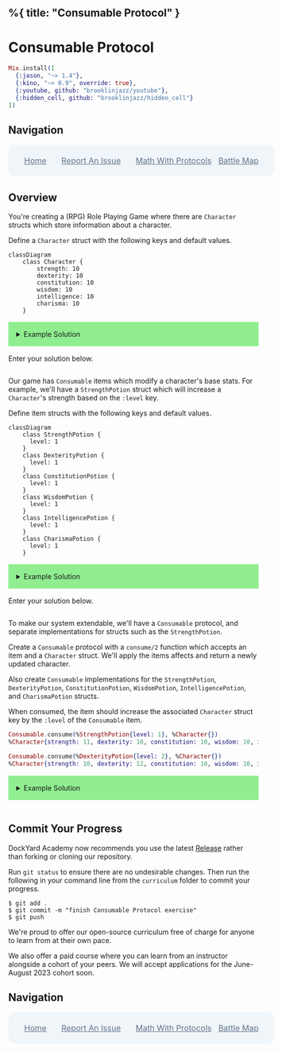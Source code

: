 %{
  title: "Consumable Protocol"
}
---
# Consumable Protocol

```elixir
Mix.install([
  {:jason, "~> 1.4"},
  {:kino, "~> 0.9", override: true},
  {:youtube, github: "brooklinjazz/youtube"},
  {:hidden_cell, github: "brooklinjazz/hidden_cell"}
])
```

## Navigation

<div style="display: flex; align-items: center; width: 100%; justify-content: space-between; font-size: 1rem; color: #61758a; background-color: #f0f5f9; height: 4rem; padding: 0 1rem; border-radius: 1rem;">
<div style="display: flex;">
<i class="ri-home-fill"></i>
<a style="display: flex; color: #61758a; margin-left: 1rem;" href="../start.livemd">Home</a>
</div>
<div style="display: flex;">
<i class="ri-bug-fill"></i>
<a style="display: flex; color: #61758a; margin-left: 1rem;" href="https://github.com/DockYard-Academy/curriculum/issues/new?assignees=&labels=&template=issue.md&title=Consumable Protocol">Report An Issue</a>
</div>
<div style="display: flex;">
<i class="ri-arrow-left-fill"></i>
<a style="display: flex; color: #61758a; margin-left: 1rem;" href="../exercises/math_with_protocols.livemd">Math With Protocols</a>
</div>
<div style="display: flex;">
<a style="display: flex; color: #61758a; margin-right: 1rem;" href="../exercises/battle_map.livemd">Battle Map</a>
<i class="ri-arrow-right-fill"></i>
</div>
</div>

## Overview

You're creating a (RPG) Role Playing Game where there are `Character` structs which store information about a character.

Define a `Character` struct with the following keys and default values.

```mermaid
classDiagram
    class Character {
        strength: 10
        dexterity: 10
        constitution: 10
        wisdom: 10
        intelligence: 10
        charisma: 10
    }
```

<details style="background-color: lightgreen; padding: 1rem; margin: 1rem 0;">
<summary>Example Solution</summary>

```elixir
defmodule Character do
  defstruct [strength: 10, dexterity: 10, constitution: 10, wisdom: 10, intelligence: 10, charisma: 10]
end
```

</details>

Enter your solution below.

```elixir

```

Our game has `Consumable` items which modify a character's base stats. For example, we'll have
a `StrengthPotion` struct which will increase a `Character`'s strength based on the `:level` key.

Define item structs with the following keys and default values.

```mermaid
classDiagram
    class StrengthPotion {
      level: 1
    }
    class DexterityPotion {
      level: 1
    }
    class ConstitutionPotion {
      level: 1
    }
    class WisdomPotion {
      level: 1
    }
    class IntelligencePotion {
      level: 1
    }
    class CharismaPotion {
      level: 1
    }
```

<details style="background-color: lightgreen; padding: 1rem; margin: 1rem 0;">
<summary>Example Solution</summary>

```elixir
defmodule StrengthPotion do
  defstruct [level: 1]
end

defmodule DexterityPotion do
  defstruct [level: 1]
end

defmodule ConstitutionPotion do
  defstruct [level: 1]
end

defmodule WisdomPotion do
  defstruct [level: 1]
end

defmodule IntelligencePotion do
  defstruct [level: 1]
end

defmodule CharismaPotion do
  defstruct [level: 1]
end
```

</details>

Enter your solution below.

```elixir

```

To make our system extendable, we'll have a `Consumable` protocol, and separate implementations for structs such as the `StrengthPotion`.

Create a `Consumable` protocol with a `consume/2` function which accepts an item and a `Character` struct. We'll apply the items affects and return a newly updated character.

Also create `Consumable` implementations for the `StrengthPotion`, `DexterityPotion`, `ConstitutionPotion`, `WisdomPotion`, `IntelligencePotion`, and `CharismaPotion` structs.

When consumed, the item should increase the associated `Character` struct key by the `:level` of the `Consumable` item.

<!-- livebook:{"force_markdown":true} -->

```elixir
Consumable.consume(%StrengthPotion{level: 1}, %Character{})
%Character{strength: 11, dexterity: 10, constitution: 10, wisdom: 10, intelligence: 10, charisma: 10}

Consumable.consume(%DexterityPotion{level: 2}, %Character{})
%Character{strength: 10, dexterity: 12, constitution: 10, wisdom: 10, intelligence: 10, charisma: 10}
```

<details style="background-color: lightgreen; padding: 1rem; margin: 1rem 0;">
<summary>Example Solution</summary>

```elixir
defprotocol Consumable do
  def consume(item, character)
end

defimpl Consumable, for: StrengthPotion do
  def consume(potion, character) do
    %{character | strength: character.strength + potion.level}
  end
end

defimpl Consumable, for: DexterityPotion do
  def consume(potion, character) do
    %{character | dexterity: character.dexterity + potion.level}
  end
end

defimpl Consumable, for: ConstitutionPotion do
  def consume(potion, character) do
    %{character | constitution: character.constitution + potion.level}
  end
end

defimpl Consumable, for: WisdomPotion do
  def consume(potion, character) do
    %{character | wisdom: character.wisdom + potion.level}
  end
end

defimpl Consumable, for: IntelligencePotion do
  def consume(potion, character) do
    %{character | intelligence: character.intelligence + potion.level}
  end
end

defimpl Consumable, for: CharismaPotion do
  def consume(potion, character) do
    %{character | charisma: character.charisma + potion.level}
  end
end
```

</details>

```elixir

```

## Commit Your Progress

DockYard Academy now recommends you use the latest [Release](https://github.com/DockYard-Academy/curriculum/releases) rather than forking or cloning our repository.

Run `git status` to ensure there are no undesirable changes.
Then run the following in your command line from the `curriculum` folder to commit your progress.

```
$ git add .
$ git commit -m "finish Consumable Protocol exercise"
$ git push
```

We're proud to offer our open-source curriculum free of charge for anyone to learn from at their own pace.

We also offer a paid course where you can learn from an instructor alongside a cohort of your peers.
We will accept applications for the June-August 2023 cohort soon.

## Navigation

<div style="display: flex; align-items: center; width: 100%; justify-content: space-between; font-size: 1rem; color: #61758a; background-color: #f0f5f9; height: 4rem; padding: 0 1rem; border-radius: 1rem;">
<div style="display: flex;">
<i class="ri-home-fill"></i>
<a style="display: flex; color: #61758a; margin-left: 1rem;" href="../start.livemd">Home</a>
</div>
<div style="display: flex;">
<i class="ri-bug-fill"></i>
<a style="display: flex; color: #61758a; margin-left: 1rem;" href="https://github.com/DockYard-Academy/curriculum/issues/new?assignees=&labels=&template=issue.md&title=Consumable Protocol">Report An Issue</a>
</div>
<div style="display: flex;">
<i class="ri-arrow-left-fill"></i>
<a style="display: flex; color: #61758a; margin-left: 1rem;" href="../exercises/math_with_protocols.livemd">Math With Protocols</a>
</div>
<div style="display: flex;">
<a style="display: flex; color: #61758a; margin-right: 1rem;" href="../exercises/battle_map.livemd">Battle Map</a>
<i class="ri-arrow-right-fill"></i>
</div>
</div>

